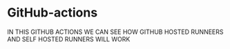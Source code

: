 # GitHub-actions
IN THIS GITHUB ACTIONS WE CAN SEE HOW GITHUB HOSTED RUNNEERS AND SELF HOSTED RUNNERS WILL WORK 
